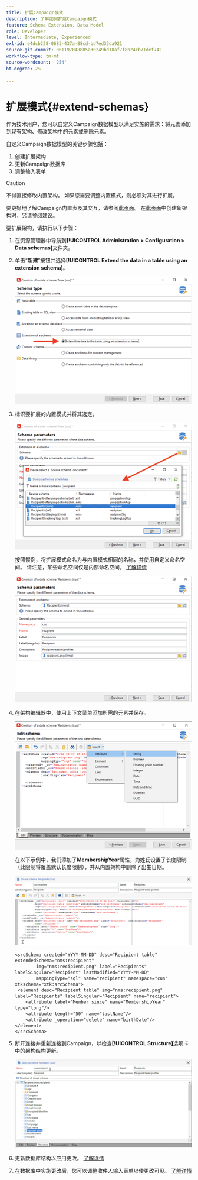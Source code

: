 ```yaml
---
title: 扩展Campaign模式
description: 了解如何扩展Campaign模式
feature: Schema Extension, Data Model
role: Developer
level: Intermediate, Experienced
exl-id: e4dcb228-0683-437a-88cd-bd7ed33da921
source-git-commit: 061197048885a30249bd18af7f8b24cb71def742
workflow-type: tm+mt
source-wordcount: '254'
ht-degree: 2%

---
```


# 扩展模式{#extend-schemas}

作为技术用户，您可以自定义Campaign数据模型以满足实施的需求：将元素添加到现有架构、修改架构中的元素或删除元素。

自定义Campaign数据模型的关键步骤包括：

1. 创建扩展架构
1. 更新Campaign数据库
1. 调整输入表单

>[!CAUTION]
>不得直接修改内置架构。 如果您需要调整内置模式，则必须对其进行扩展。

要更好地了解Campaign内置表及其交互，请参阅[此页面](datamodel.md)。 在[此页面](create-schema.md)中创建新架构时，另请参阅建议。

要扩展架构，请执行以下步骤：

1. 在资源管理器中导航到&#x200B;**[!UICONTROL Administration > Configuration > Data schemas]**&#x200B;文件夹。
1. 单击“**新建**”按钮并选择&#x200B;**[!UICONTROL Extend the data in a table using an extension schema]**。

   ![](assets/extend-schema-option.png)

1. 标识要扩展的内置模式并将其选定。

   ![](assets/extend-schema-select.png)

   按照惯例，将扩展模式命名为与内置模式相同的名称，并使用自定义命名空间。  请注意，某些命名空间仅是内部命名空间。 [了解详情](schemas.md#reserved-namespaces)

   ![](assets/extend-schema-validate.png)

1. 在架构编辑器中，使用上下文菜单添加所需的元素并保存。

   ![](assets/extend-schema-edit.png)

   在以下示例中，我们添加了&#x200B;**MembershipYear**&#x200B;属性，为姓氏设置了长度限制（此限制将覆盖默认长度限制），并从内置架构中删除了出生日期。

   ![](assets/extend-schema-sample.png)

   ```
   <srcSchema created="YYYY-MM-DD" desc="Recipient table" extendedSchema="nms:recipient"
           img="nms:recipient.png" label="Recipients" labelSingular="Recipient" lastModified="YYYY-MM-DD"
           mappingType="sql" name="recipient" namespace="cus" xtkschema="xtk:srcSchema">
    <element desc="Recipient table" img="nms:recipient.png" label="Recipients" labelSingular="Recipient" name="recipient">
       <attribute label="Member since" name="MembershipYear" type="long"/>
       <attribute length="50" name="lastName"/>
       <attribute _operation="delete" name="birthDate"/>
   </element>
   </srcSchema>
   ```

1. 断开连接并重新连接到Campaign，以检查&#x200B;**[!UICONTROL Structure]**&#x200B;选项卡中的架构结构更新。

   ![](assets/extend-schema-structure.png)

1. 更新数据库结构以应用更改。 [了解详情](update-database-structure.md)

1. 在数据库中实施更改后，您可以调整收件人输入表单以使更改可见。 [了解详情](forms.md)

